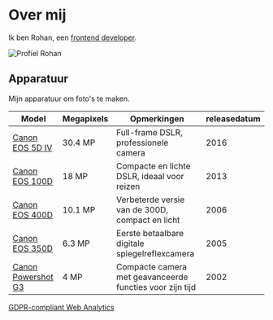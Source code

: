 # Over mij

Ik ben Rohan, een [frontend developer](https://rohanvanwijk.nl).

![Profiel Rohan](https://imagekit.rohan-10.workers.dev?url=https://ik.imagekit.io/rhn00jwt/tr:r-100,w-100,e-sharpen/profile-rohan.png)

## Apparatuur

Mijn apparatuur om foto's te maken.

| Model                                                                                                                                   | Megapixels | Opmerkingen                                              | releasedatum |
| --------------------------------------------------------------------------------------------------------------------------------------- | ---------- | -------------------------------------------------------- | ------------ |
| [Canon EOS 5D IV](https://www.nandoonline.com/reviews/review-canon-eos-5d-mark-iv/)                                                     | 30.4 MP    | Full-frame DSLR, professionele camera                    | 2016         |
| [Canon EOS 100D](https://www.dpreview.com/reviews/canon-eos-100d-rebel-sl1) | 18 MP | Compacte en lichte DSLR, ideaal voor reizen | 2013 |
| [Canon EOS 400D](https://www.photofacts.nl/fotografie/rubriek/reviews/eerste_ervaringen_met_de_canon_400d.asp)                          | 10.1 MP    | Verbeterde versie van de 300D, compact en licht          | 2006         |
| [Canon EOS 350D](https://www.kristoffertrolle.com/2021/blast-from-the-past-canon-eos-350d-canon-rebel-digital-xt-retrospective-review/) | 6.3 MP     | Eerste betaalbare digitale spiegelreflexcamera           | 2005         |
| [Canon Powershot G3](https://www.dpreview.com/articles/1487361105/gear-that-changed-my-photographic-life-the-canon-powershot-g3)        | 4 MP       | Compacte camera met geavanceerde functies voor zijn tijd | 2002         |

[GDPR-compliant Web Analytics](https://clicky.com/101479283)
